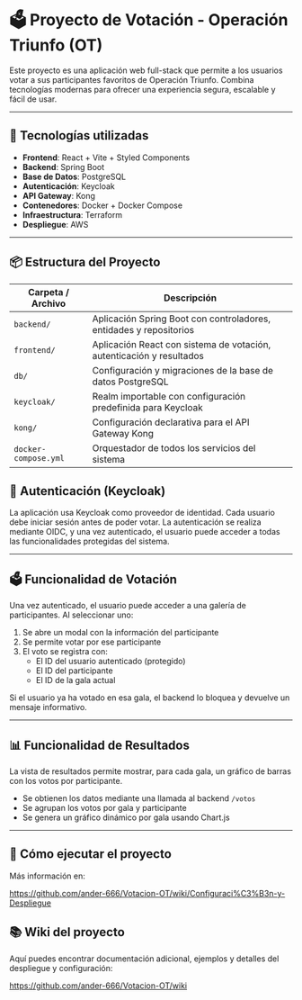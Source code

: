 # 🗳️ Proyecto de Votación - Operación Triunfo (OT)

Este proyecto es una aplicación web full-stack que permite a los usuarios votar a sus participantes favoritos de Operación Triunfo. Combina tecnologías modernas para ofrecer una experiencia segura, escalable y fácil de usar.

---

## 🚀 Tecnologías utilizadas

- **Frontend**: React + Vite + Styled Components
- **Backend**: Spring Boot
- **Base de Datos**: PostgreSQL
- **Autenticación**: Keycloak
- **API Gateway**: Kong
- **Contenedores**: Docker + Docker Compose
- **Infraestructura**: Terraform
- **Despliegue**: AWS

---

## 📦 Estructura del Proyecto

| Carpeta / Archivo        | Descripción                                                                 |
|--------------------------|-----------------------------------------------------------------------------|
| `backend/`               | Aplicación Spring Boot con controladores, entidades y repositorios          |
| `frontend/`              | Aplicación React con sistema de votación, autenticación y resultados        |
| `db/`                    | Configuración y migraciones de la base de datos PostgreSQL                  |
| `keycloak/`              | Realm importable con configuración predefinida para Keycloak                |
| `kong/`                  | Configuración declarativa para el API Gateway Kong                          |
| `docker-compose.yml`     | Orquestador de todos los servicios del sistema                              |


## 🔐 Autenticación (Keycloak)

La aplicación usa Keycloak como proveedor de identidad. Cada usuario debe iniciar sesión antes de poder votar. La autenticación se realiza mediante OIDC, y una vez autenticado, el usuario puede acceder a todas las funcionalidades protegidas del sistema.

---

## 🗳️ Funcionalidad de Votación

Una vez autenticado, el usuario puede acceder a una galería de participantes. Al seleccionar uno:

1. Se abre un modal con la información del participante
2. Se permite votar por ese participante
3. El voto se registra con:
   - El ID del usuario autenticado (protegido)
   - El ID del participante
   - El ID de la gala actual

Si el usuario ya ha votado en esa gala, el backend lo bloquea y devuelve un mensaje informativo.

---

## 📊 Funcionalidad de Resultados

La vista de resultados permite mostrar, para cada gala, un gráfico de barras con los votos por participante.

- Se obtienen los datos mediante una llamada al backend `/votos`
- Se agrupan los votos por gala y participante
- Se genera un gráfico dinámico por gala usando Chart.js

---

## 🧪 Cómo ejecutar el proyecto

Más información en:

https://github.com/ander-666/Votacion-OT/wiki/Configuraci%C3%B3n-y-Despliegue


## 📚 Wiki del proyecto
Aquí puedes encontrar documentación adicional, ejemplos y detalles del despliegue y configuración:

https://github.com/ander-666/Votacion-OT/wiki
